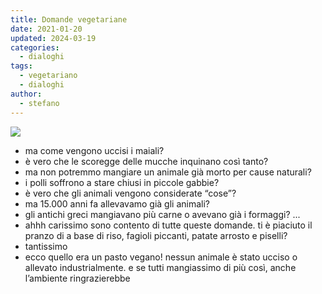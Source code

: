 ```yaml
---
title: Domande vegetariane
date: 2021-01-20
updated: 2024-03-19
categories:
  - dialoghi
tags:
  - vegetariano
  - dialoghi
author:
  - stefano
---
```

![](../../../assets/img/post/2021/domande_vegetariane.jpg)

- ma come vengono uccisi i maiali?
- è vero che le scoregge delle mucche inquinano così tanto?
- ma non potremmo mangiare un animale già morto per cause naturali?
- i polli soffrono a stare chiusi in piccole gabbie?
- è vero che gli animali vengono considerate “cose”?
- ma 15.000 anni fa allevavamo già gli animali?
- gli antichi greci mangiavano più carne o avevano già i formaggi?
...
- ahhh carissimo sono contento di tutte queste domande. ti è piaciuto il pranzo di a base di riso, fagioli piccanti, patate arrosto e piselli?
- tantissimo
- ecco quello era un pasto vegano! nessun animale è stato ucciso o allevato industrialmente. e se tutti mangiassimo di più così, anche l’ambiente ringrazierebbe
